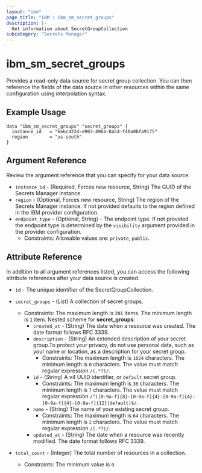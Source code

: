 ```yaml
---
layout: "ibm"
page_title: "IBM : ibm_sm_secret_groups"
description: |-
  Get information about SecretGroupCollection
subcategory: "Secrets Manager"
---
```


# ibm_sm_secret_groups

Provides a read-only data source for secret group collection. You can then reference the fields of the data source in other resources within the same configuration using interpolation syntax.

## Example Usage

```hcl
data "ibm_sm_secret_groups" "secret_groups" {
  instance_id   = "6ebc4224-e983-496a-8a54-f40a0bfa9175"
  region        = "us-south"
}
```

## Argument Reference

Review the argument reference that you can specify for your data source.

* `instance_id` - (Required, Forces new resource, String) The GUID of the Secrets Manager instance.
* `region` - (Optional, Forces new resource, String) The region of the Secrets Manager instance. If not provided defaults to the region defined in the IBM provider configuration.
* `endpoint_type` - (Optional, String) - The endpoint type. If not provided the endpoint type is determined by the `visibility` argument provided in the provider configuration.
	* Constraints: Allowable values are: `private`, `public`.

## Attribute Reference

In addition to all argument references listed, you can access the following attribute references after your data source is created.

* `id` - The unique identifier of the SecretGroupCollection.
* `secret_groups` - (List) A collection of secret groups.
  * Constraints: The maximum length is `201` items. The minimum length is `1` item.
Nested scheme for **secret_groups**:
	* `created_at` - (String) The date when a resource was created. The date format follows RFC 3339.
	* `description` - (String) An extended description of your secret group.To protect your privacy, do not use personal data, such as your name or location, as a description for your secret group.
	  * Constraints: The maximum length is `1024` characters. The minimum length is `0` characters. The value must match regular expression `/(.*?)/`.
	* `id` - (String) A v4 UUID identifier, or `default` secret group.
	  * Constraints: The maximum length is `36` characters. The minimum length is `7` characters. The value must match regular expression `/^([0-9a-f]{8}-[0-9a-f]{4}-[0-9a-f]{4}-[0-9a-f]{4}-[0-9a-f]{12}|default)$/`.
	* `name` - (String) The name of your existing secret group.
	  * Constraints: The maximum length is `64` characters. The minimum length is `2` characters. The value must match regular expression `/(.*?)/`.
	* `updated_at` - (String) The date when a resource was recently modified. The date format follows RFC 3339.

* `total_count` - (Integer) The total number of resources in a collection.
  * Constraints: The minimum value is `0`.

